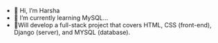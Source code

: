 - 👋 Hi, I’m Harsha 
- 🌱 I’m currently learning MySQL...
- 🌙Will develop a full-stack project that covers HTML, CSS (front-end), Django (server), and MYSQL (database).
<!---
Madman1744/Madman1744 is a ✨ special ✨ repository because its `README.md` (this file) appears on your GitHub profile.
You can click the Preview link to take a look at your changes.
--->
